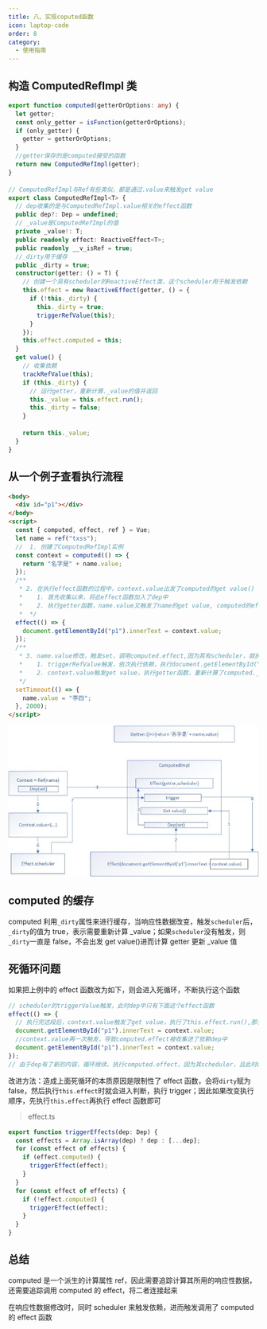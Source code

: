 ```yaml
---
title: 八、实现coputed函数
icon: laptop-code
order: 8
category:
  - 使用指南
---
```


## 构造 ComputedRefImpl 类

```ts
export function computed(getterOrOptions: any) {
  let getter;
  const only_getter = isFunction(getterOrOptions);
  if (only_getter) {
    getter = getterOrOptions;
  }
  //getter保存的是computed接受的函数
  return new ComputedRefImpl(getter);
}

// ComputedRefImpl与Ref有些类似，都是通过.value来触发get value
export class ComputedRefImpl<T> {
  // dep收集的是与ComputedRefImpl.value相关的effect函数
  public dep?: Dep = undefined;
  // _value是ComputedRefImpl的值
  private _value!: T;
  public readonly effect: ReactiveEffect<T>;
  public readonly __v_isRef = true;
  //_dirty用于缓存
  public _dirty = true;
  constructor(getter: () = T) {
    // 创建一个具有scheduler的ReactiveEffect类，这个scheduler用于触发依赖
    this.effect = new ReactiveEffect(getter, () = {
      if (!this._dirty) {
        this._dirty = true;
        triggerRefValue(this);
      }
    });
    this.effect.computed = this;
  }
  get value() {
    // 收集依赖
    trackRefValue(this);
    if (this._dirty) {
      // 运行getter，重新计算._value的值并返回
      this._value = this.effect.run();
      this._dirty = false;
    }
    
    return this._value;
  }
}
```

## 从一个例子查看执行流程

```html
<body>
  <div id="p1"></div>
</body>
<script>
  const { computed, effect, ref } = Vue;
  let name = ref("txss");
  //  1. 创建了ComputedRefImpl实例
  const context = computed(() => {
    return "名字是" + name.value;
  });
  /**
   * 2. 在执行effect函数的过程中，context.value出发了computed的get value()
   *    1. 首先收集以来，将此effect函数加入了dep中
   *    2. 执行getter函数，name.value又触发了name的get value, computed的effect（带scheduler）被收录进了name的dep中
   *  */
  effect(() => {
    document.getElementById("p1").innerText = context.value;
  });
  /**
   * 3. name.value修改，触发set，调用computed.effect,因为其有scheduler，就执行scheduler
   *    1. triggerRefValue触发，依次执行依赖，执行document.getElementById("p1").innerText = context.value
   *    2. context.value触发get value，执行getter函数，重新计算了computed._value的值
   */
  setTimeout(() => {
    name.value = "李四";
  }, 2000);
</script>
```

![](/assets/images/computed.jpg)

## computed 的缓存

computed 利用`_dirty`属性来进行缓存，当响应性数据改变，触发`scheduler`后，`_dirty`的值为 true，表示需要重新计算 \_value；如果`scheduler`没有触发，则`_dirty`一直是 false，不会出发 get value()进而计算 getter 更新 \_value 值

## 死循环问题

如果把上例中的 effect 函数改为如下，则会进入死循环，不断执行这个函数

```js
// scheduler的triggerValue触发，此时dep中只有下面这个effect函数
effect(() => {
  // 执行完这段后，context.value触发了get value，执行了this.effect.run(),那么此时的activeEffec就是computed.effect，并且此时dirty为false
  document.getElementById("p1").innerText = context.value;
  //context.value再一次触发，导致computed.effect被收集进了依赖dep中
  document.getElementById("p1").innerText = context.value;
});
// 由于dep有了新的内容，循环继续，执行computed.effect，因为其scheduler，且此时dirty为false，导致trigerValue再一次触发，就进入了循环
```

改进方法：造成上面死循环的本质原因是限制性了 effect 函数，会将`dirty`赋为 false，然后执行`this.effect`时就会进入判断，执行 trigger；因此如果改变执行顺序，先执行`this.effect`再执行 effect 函数即可

> effect.ts

```ts
export function triggerEffects(dep: Dep) {
  const effects = Array.isArray(dep) ? dep : [...dep];
  for (const effect of effects) {
    if (effect.computed) {
      triggerEffect(effect);
    }
  }
  for (const effect of effects) {
    if (!effect.computed) {
      triggerEffect(effect);
    }
  }
}
```

## 总结

computed 是一个派生的计算属性 ref，因此需要追踪计算其所用的响应性数据，还需要追踪调用 computed 的 effect，将二者连接起来

在响应性数据修改时，同时 scheduler 来触发依赖，进而触发调用了 computed 的 effect 函数
